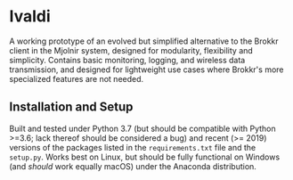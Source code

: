 # Ivaldi

A working prototype of an evolved but simplified alternative to the Brokkr client in the Mjolnir system, designed for modularity, flexibility and simplicity. Contains basic monitoring, logging, and wireless data transmission, and designed for lightweight use cases where Brokkr's more specialized features are not needed.


## Installation and Setup

Built and tested under Python 3.7 (but should be compatible with Python >=3.6; lack thereof should be considered a bug) and recent (>= 2019) versions of the packages listed in the `requirements.txt` file and the ``setup.py``.
Works best on Linux, but should be fully functional on Windows (and _should_ work equally macOS) under the Anaconda distribution.
